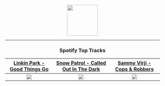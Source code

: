 <p align="center">
  <a href="https://www.tobiasmichael.de">
    <img src="https://tobiasmichael.de/assets/logo.gif" width="100" height="100"/>
  </a>
</p>

---

<h3 align="center">Spotify Top Tracks</h3>

[Linkin Park - Good Things Go](https://open.spotify.com/track/6aCBjSb87RizdH8lVBIRW7)|[Snow Patrol - Called Out In The Dark](https://open.spotify.com/track/4UrmmXStaqiT5sSC7QO6HK)|[Sammy Virji - Cops & Robbers](https://open.spotify.com/track/5pa2ZyJ3dIEmxRDW74msQi)
:---:|:----:|:----:
<img src="https://i.scdn.co/image/ab67616d00001e02b11a5489e8cb11dd22b930a0"/>|<img src="https://i.scdn.co/image/ab67616d00001e021580fe8779d8b622df5b932c"/>|<img src="https://i.scdn.co/image/ab67616d00001e02d2877b73fac2b3f1a19f1375"/>